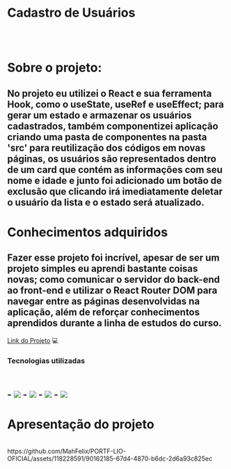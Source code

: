 <h1> Cadastro de Usuários </h1>
<br>
<br>

<h1> Sobre o projeto:</h1>
<h2>No projeto eu utilizei o React e sua ferramenta Hook, como o useState, useRef e useEffect; para gerar um estado e armazenar os usuários cadastrados,
também componentizei  aplicação criando uma pasta de componentes na pasta 'src' para reutilização dos códigos em novas páginas, os usuários são representados dentro de um card que contém as informações com seu nome e idade e junto
foi adicionado um botão de exclusão que clicando irá imediatamente deletar o usuário da lista e o estado será atualizado.
<br>
<h1> Conhecimentos adquiridos </h1>
<h2> Fazer esse projeto foi incrível, apesar de ser um projeto simples eu aprendi bastante coisas novas; como comunicar o servidor do back-end ao front-end e utilizar o React Router DOM para navegar entre as páginas desenvolvidas na aplicação,
além de reforçar conhecimentos aprendidos durante a linha de estudos do curso.</h2>
<a href="https://first-react-project-8szo.vercel.app/">Link do Projeto<a/></h2>  💻
<h3> Tecnologias utilizadas <h2>
<br>
- <img src="https://img.shields.io/badge/JavaScript-F7DF1E?style=for-the-badge&logo=javascript&logoColor=black"/>
- <img src="https://img.shields.io/badge/React-20232A?style=for-the-badge&logo=react&logoColor=61DAFB"/>
- <img src="https://img.shields.io/badge/Node.js-43853D?style=for-the-badge&logo=node.js&logoColor=white"/>
- <img src="https://img.shields.io/badge/styled--components-DB7093?style=for-the-badge&logo=styled-components&logoColor=white"/>

<h1> Apresentação do projeto </h1>
<br>
https://github.com/MahFelix/PORTF-LIO-OFICIAL/assets/118228591/90162185-67d4-4870-b6dc-2d6a93c825ec
